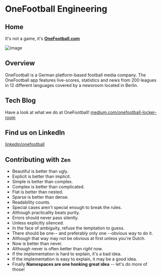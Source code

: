# OneFootball Engineering

## Home

It's not a game, it's **[OneFootball.com](https://onefootball.com)**

![image](https://github.com/motain/.github/assets/10398915/50627312-a3c6-4161-a3af-87ea4266f78f)

## Overview
OneFootball is a German platform-based football media company. The OneFootball app features live-scores, statistics and 
news from 200 leagues in 12 different languages covered by a newsroom located in Berlin.

## Tech Blog
Have a look at what we do at OneFootball!
[medium.com/onefootball-locker-room](https://medium.com/onefootball-locker-room)


## Find us on LinkedIn
[linkedin/onefootball](https://www.linkedin.com/company/onefootball/mycompany/)

## Contributing with `Zen`

- Beautiful is better than ugly.
- Explicit is better than implicit.
- Simple is better than complex.
- Complex is better than complicated.
- Flat is better than nested.
- Sparse is better than dense.
- Readability counts.
- Special cases aren't special enough to break the rules.
- Although practicality beats purity.
- Errors should never pass silently.
- Unless explicitly silenced.
- In the face of ambiguity, refuse the temptation to guess.
- There should be one-- and preferably only one --obvious way to do it.
- Although that way may not be obvious at first unless you're Dutch.
- Now is better than never.
- Although never is often better than *right* now.
- If the implementation is hard to explain, it's a bad idea.
- If the implementation is easy to explain, it may be a good idea.
- Finally **Namespaces are one honking great idea** -- let's do more of those!
